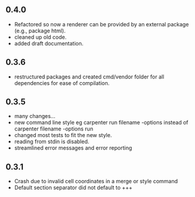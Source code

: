 ## 0.4.0
- Refactored so now a renderer can be provided by an external package (e.g., package html).
- cleaned up old code.
- added draft documentation.

## 0.3.6
- restructured packages and created cmd/vendor folder for all dependencies for ease of compilation.

## 0.3.5
- many changes...
- new command line style eg carpenter run filename -options instead of carpenter filename -options run
- changed most tests to fit the new style.
- reading from stdin is disabled.
- streamlined error messages and error reporting

## 0.3.1
-	Crash due to invalid cell coordinates in a merge or style command
-	Default section separator did not default to +++